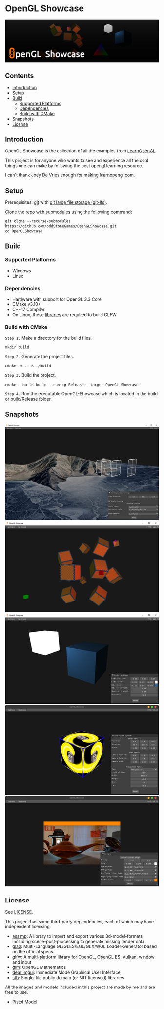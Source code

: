 # OpenGL Showcase <!-- omit in toc -->

![Banner](banner.png)

## Contents <!-- omit in toc -->

- [Introduction](#introduction)
- [Setup](#setup)
- [Build](#build)
  - [Supported Platforms](#supported-platforms)
  - [Dependencies](#dependencies)
  - [Build with CMake](#build-with-cmake)
- [Snapshots](#snapshots)
- [License](#license)

## Introduction 
 
OpenGL Showcase is the collection of all the examples from [LearnOpenGL](https://www.learnopengl.com).  
  
This project is for anyone who wants to see and experience all the cool things one can make by following the best opengl learning resource.  

I can't thank [Joey De Vries](http://joeydevries.com/#home) enough for making learnopengl.com.

## Setup 
 
Prerequisites: [git](https://git-scm.com/downloads) with [git large file storage (git-lfs)](https://docs.github.com/en/repositories/working-with-files/managing-large-files/installing-git-large-file-storage).

Clone the repo with submodules using the following command:

```
git clone --recurse-submodules https://github.com/oddStoneGames/OpenGLShowcase.git
cd OpenGLShowcase
```

## Build 
 
### Supported Platforms  
- Windows
- Linux

### Dependencies 
 
- Hardware with support for OpenGL 3.3 Core
- CMake v3.10+
- C++17 Compiler 
- On Linux, these [libraries](https://www.glfw.org/docs/latest/compile_guide.html) are required to build GLFW

### Build with CMake 
 
`Step 1.` Make a directory for the build files.

```
mkdir build
```

`Step 2.` Generate the project files.

```
cmake -S . -B ./build
```

`Step 3.` Build the project.

```
cmake --build build --config Release --target OpenGL-Showcase
```
`Step 4.` Run the executable OpenGL-Showcase which is located in the build or build/Release folder.

## Snapshots  
![](snapshots/5.png)  
![](snapshots/4.png)  
![](snapshots/3.png)  
![](snapshots/2.png)  
![](snapshots/1.png)  

## License 
 
See [LICENSE](LICENSE).

This project has some third-party dependencies, each of which may have independent licensing:

- [assimp](https://github.com/assimp/assimp): A library to import and export various 3d-model-formats including scene-post-processing to generate missing render data.
- [glad](https://glad.dav1d.de/): Multi-Language GL/GLES/EGL/GLX/WGL Loader-Generator based on the official specs.
- [glfw](https://github.com/glfw/glfw): A multi-platform library for OpenGL, OpenGL ES, Vulkan, window and input
- [glm](https://github.com/g-truc/glm): OpenGL Mathematics
- [dear imgui](https://github.com/ocornut/imgui): Immediate Mode Graphical User Interface
- [stb](https://github.com/nothings/stb): Single-file public domain (or MIT licensed) libraries

All the images and models included in this project are made by me and are free to use.
- [Pistol Model](https://free3d.com/3d-model/beretta-pistol-459996.html)